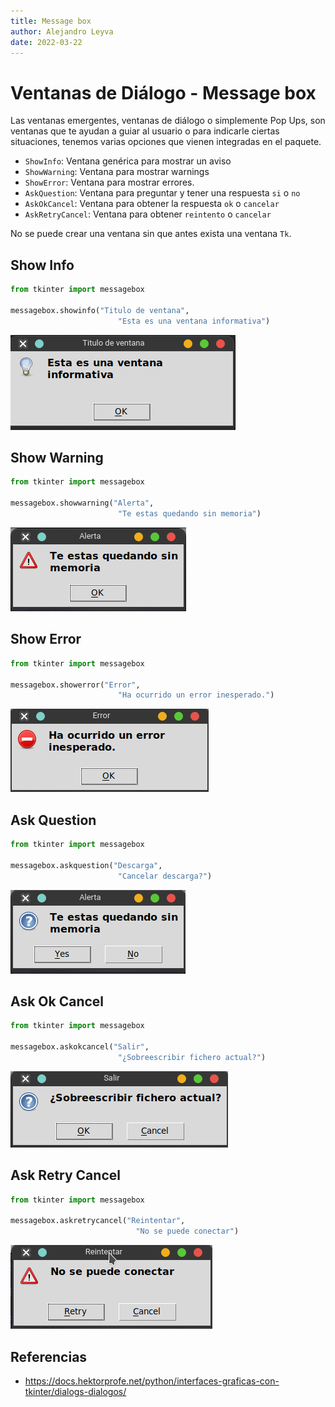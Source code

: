 ```yaml
---
title: Message box
author: Alejandro Leyva
date: 2022-03-22
---
```


# Ventanas de Diálogo - Message box

Las ventanas emergentes, ventanas de diálogo o simplemente Pop Ups, son ventanas que te ayudan a guiar al usuario o para indicarle ciertas situaciones, tenemos varias opciones que vienen integradas en el paquete.

- `ShowInfo`: Ventana genérica para mostrar un aviso
- `ShowWarning`: Ventana para mostrar warnings
- `ShowError`: Ventana para mostrar errores.
- `AskQuestion`: Ventana para preguntar y tener una respuesta `si` o `no`
- `AskOkCancel`: Ventana para obtener la respuesta `ok` o `cancelar`
- `AskRetryCancel`: Ventana para obtener `reintento` o `cancelar`

No se puede crear una ventana sin que antes exista una ventana `Tk`.

## Show Info

```python
from tkinter import messagebox

messagebox.showinfo("Titulo de ventana",
                        "Esta es una ventana informativa")
```
![dialog info](img/dialog_info.png)

## Show Warning

```python
from tkinter import messagebox

messagebox.showwarning("Alerta",
                        "Te estas quedando sin memoria")
```
![dialog warning](img/dialog_warning.png)

## Show Error

```python
from tkinter import messagebox

messagebox.showerror("Error",
                        "Ha ocurrido un error inesperado.")
```
![dialog warning](img/dialog_error.png)

## Ask Question

```python
from tkinter import messagebox

messagebox.askquestion("Descarga",
                        "Cancelar descarga?")
```
![dialog warning](img/dialog_question.png)


## Ask Ok Cancel

```python
from tkinter import messagebox

messagebox.askokcancel("Salir",
                        "¿Sobreescribir fichero actual?")
```
![dialog warning](img/dialog_ok_cancel.png)

## Ask Retry Cancel

```python
from tkinter import messagebox

messagebox.askretrycancel("Reintentar",
                            "No se puede conectar")
```
![dialog warning](img/dialog_retry.png)

## Referencias

- https://docs.hektorprofe.net/python/interfaces-graficas-con-tkinter/dialogs-dialogos/
